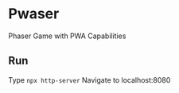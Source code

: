 # Pwaser
Phaser Game with PWA Capabilities

## Run

Type `npx http-server`
Navigate to localhost:8080
